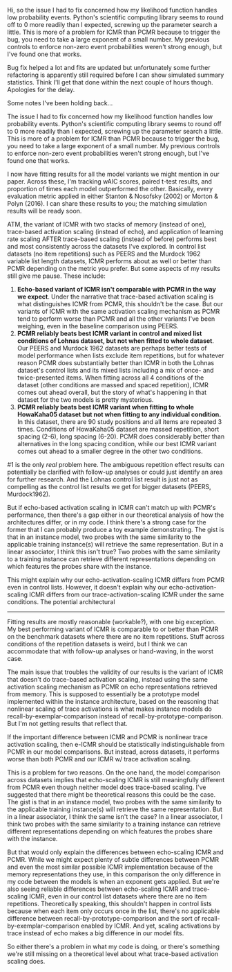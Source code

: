 Hi, so the issue I had to fix concerned how my likelihood function handles low probability events. Python's scientific computing library seems to round off to 0 more readily than I expected, screwing up the parameter search a little. This is more of a problem for ICMR than PCMR because to trigger the bug, you need to take a large exponent of a small number. My previous controls to enforce non-zero event probabilities weren't strong enough, but I've found one that works. 

Bug fix helped a lot and fits are updated but unfortunately some further refactoring is apparently still required before I can show simulated summary statistics. Think I'll get that done within the next couple of hours though. Apologies for the delay.

Some notes I've been holding back...

The issue I had to fix concerned how my likelihood function handles low probability events. Python's scientific computing library seems to round off to 0 more readily than I expected, screwing up the parameter search a little. This is more of a problem for ICMR than PCMR because to trigger the bug, you need to take a large exponent of a small number. My previous controls to enforce non-zero event probabilities weren't strong enough, but I've found one that works. 

I now have fitting results for all the model variants we might mention in our paper. Across these, I'm tracking wAIC scores, paired t-test results, and proportion of times each model outperformed the other. Basically, every evaluation metric applied in either Stanton & Nosofsky (2002) or Morton & Polyn (2016). I can share these results to you; the matching simulation results will be ready soon.

ATM, the variant of ICMR with two stacks of memory (instead of one), trace-based activation scaling (instead of echo), and application of learning rate scaling AFTER trace-based scaling (instead of before) performs best and most consistently across the datasets I've explored. In control list datasets (no item repetitions) such as PEERS and the Murdock 1962 variable list length datasets, ICMR performs about as well or better than PCMR depending on the metric you prefer. But some aspects of my results still give me pause. These include:

1. **Echo-based variant of ICMR isn't comparable with PCMR in the way we expect**. Under the narrative that trace-based activation scaling is what distinguishes ICMR from PCMR, this shouldn't be the case. But our variants of ICMR with the same activation scaling mechanism as PCMR tend to perform worse than PCMR and all the other variants I've been weighing, even in the baseline comparison using PEERS.
2. **PCMR reliably beats best ICMR variant in control and mixed list conditions of Lohnas dataset, but not when fitted to whole dataset**. Our PEERS and Murdock 1962 datasets are perhaps better tests of model performance when lists exclude item repetitions, but for whatever reason PCMR does substantially better than ICMR in both the Lohnas dataset's control lists and its mixed lists including a mix of once- and twice-presented items. When fitting across all 4 conditions of the dataset (other conditions are massed and spaced repetition), ICMR comes out ahead overall, but the story of what's happening in that dataset for the two models is pretty mysterious.
3. **PCMR reliably beats best ICMR variant when fitting to whole HowaKaha05 dataset but not when fitting to any individual condition.** In this dataset, there are 90 study positions and all items are repeated 3 times. Conditions of HowaKaha05 dataset are massed repetition, short spacing (2-6), long spacing (6-20). PCMR does considerably better than alternatives in the long spacing condition, while our best ICMR variant comes out ahead to a smaller degree in the other two conditions.

#1 is the only *real* problem here. The ambiguous repetition effect results can potentially be clarified with follow-up analyses or could just identify an area for further research. And the Lohnas control list result is just not as compelling as the control list results we get for bigger datasets (PEERS, Murdock1962). 

But if echo-based activation scaling in ICMR can't match up with PCMR's performance, then there's a gap either in our theoretical analysis of how the architectures differ, or in my code. I think there's a strong case for the former that I can probably produce a toy example demonstrating. The gist is that in an instance model, two probes with the same similarity to the applicable training instance(s) will retrieve the same representation. But in a linear associator, I think this isn't true? Two probes with the same similarity to a training instance can retrieve different representations depending on which features the probes share with the instance.

This might explain why our echo-activation-scaling ICMR differs from PCMR even in control lists. However, it doesn't explain why our echo-activation-scaling ICMR differs from our trace-activation-scaling ICMR under the same conditions. The potential architectural 

***

Fitting results are mostly reasonable (workable?), with one big exception. My best performing variant of ICMR is comparable to or better than PCMR on the benchmark datasets where there are no item repetitions. Stuff across conditions of the repetition datasets is weird, but I think we can accommodate that with follow-up analyses or hand-waving, in the worst case.

The main issue that troubles the validity of our results is the variant of ICMR that doesn't do trace-based activation scaling, instead using the same activation scaling mechanism as PCMR on echo representations retrieved from memory. This is supposed to essentially be a prototype model implemented within the instance architecture, based on the reasoning that nonlinear scaling of trace activations is what makes instance models do recall-by-exemplar-comparison instead of recall-by-prototype-comparison. But I'm not getting results that reflect that.

If the important difference between ICMR and PCMR is nonlinear trace activation scaling, then e-ICMR should be statistically indistinguishable from PCMR in our model comparisons. But instead, across datasets, it performs worse than both PCMR and our ICMR w/ trace activation scaling.

This is a problem for two reasons. On the one hand, the model comparison across datasets implies that echo-scaling ICMR is still meaningfully different from PCMR even though neither model does trace-based scaling. I've suggested that there might be theoretical reasons this could be the case. The gist is that in an instance model, two probes with the same similarity to the applicable training instance(s) will retrieve the same representation. But in a linear associator, I think the same isn't the case? In a linear associator, I think two probes with the same similarity to a training instance can retrieve different representations depending on which features the probes share with the instance.

But that would only explain the differences between echo-scaling ICMR and PCMR. While we might expect plenty of subtle differences between PCMR and even the most similar possible ICMR implementation because of the memory representations they use, in this comparison the only difference in my code between the models is when an exponent gets applied. But we're also seeing reliable differences between echo-scaling ICMR and trace-scaling ICMR, even in our control list datasets where there are no item repetitions. Theoretically speaking, this shouldn't happen in control lists because when each item only occurs once in the list, there's no applicable difference between recall-by-prototype-comparison and the sort of recall-by-exemplar-comparison enabled by ICMR. And yet, scaling activations by trace instead of echo makes a big difference in our model fits.

So either there's a problem in what my code is doing, or there's something we're still missing on a theoretical level about what trace-based activation scaling does.